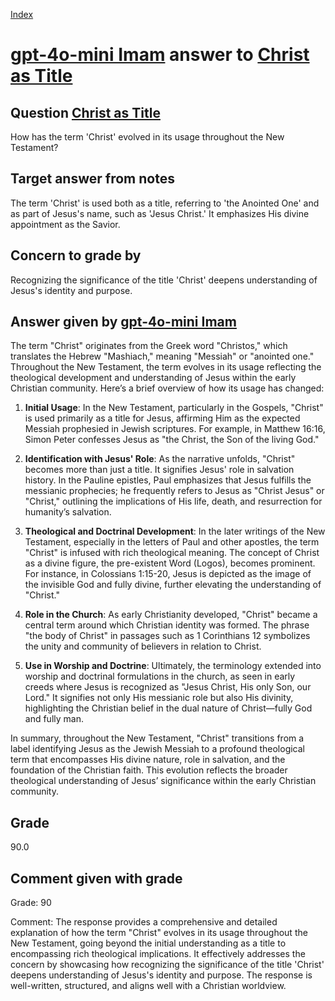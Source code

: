 
[Index](../../index.md)
# [gpt-4o-mini Imam](../../answering_models/gpt-4o-mini_Imam.md) answer to [Christ as Title](../../questions/Christ_as_Title.md)

## Question [Christ as Title](../../questions/Christ_as_Title.md)
How has the term 'Christ' evolved in its usage throughout the New Testament?

## Target answer from notes
The term 'Christ' is used both as a title, referring to 'the Anointed One' and as part of Jesus's name, such as 'Jesus Christ.' It emphasizes His divine appointment as the Savior.

## Concern to grade by
Recognizing the significance of the title 'Christ' deepens understanding of Jesus's identity and purpose.

## Answer given by [gpt-4o-mini Imam](../../answering_models/gpt-4o-mini_Imam.md)
The term "Christ" originates from the Greek word "Christos," which translates the Hebrew "Mashiach," meaning "Messiah" or "anointed one." Throughout the New Testament, the term evolves in its usage reflecting the theological development and understanding of Jesus within the early Christian community. Here’s a brief overview of how its usage has changed:

1. **Initial Usage**: In the New Testament, particularly in the Gospels, "Christ" is used primarily as a title for Jesus, affirming Him as the expected Messiah prophesied in Jewish scriptures. For example, in Matthew 16:16, Simon Peter confesses Jesus as "the Christ, the Son of the living God."

2. **Identification with Jesus' Role**: As the narrative unfolds, "Christ" becomes more than just a title. It signifies Jesus' role in salvation history. In the Pauline epistles, Paul emphasizes that Jesus fulfills the messianic prophecies; he frequently refers to Jesus as "Christ Jesus" or "Christ," outlining the implications of His life, death, and resurrection for humanity’s salvation.

3. **Theological and Doctrinal Development**: In the later writings of the New Testament, especially in the letters of Paul and other apostles, the term "Christ" is infused with rich theological meaning. The concept of Christ as a divine figure, the pre-existent Word (Logos), becomes prominent. For instance, in Colossians 1:15-20, Jesus is depicted as the image of the invisible God and fully divine, further elevating the understanding of "Christ."

4. **Role in the Church**: As early Christianity developed, "Christ" became a central term around which Christian identity was formed. The phrase "the body of Christ" in passages such as 1 Corinthians 12 symbolizes the unity and community of believers in relation to Christ.

5. **Use in Worship and Doctrine**: Ultimately, the terminology extended into worship and doctrinal formulations in the church, as seen in early creeds where Jesus is recognized as "Jesus Christ, His only Son, our Lord." It signifies not only His messianic role but also His divinity, highlighting the Christian belief in the dual nature of Christ—fully God and fully man.

In summary, throughout the New Testament, "Christ" transitions from a label identifying Jesus as the Jewish Messiah to a profound theological term that encompasses His divine nature, role in salvation, and the foundation of the Christian faith. This evolution reflects the broader theological understanding of Jesus’ significance within the early Christian community.

## Grade
90.0

## Comment given with grade
Grade: 90

Comment: The response provides a comprehensive and detailed explanation of how the term "Christ" evolves in its usage throughout the New Testament, going beyond the initial understanding as a title to encompassing rich theological implications. It effectively addresses the concern by showcasing how recognizing the significance of the title 'Christ' deepens understanding of Jesus's identity and purpose. The response is well-written, structured, and aligns well with a Christian worldview.

